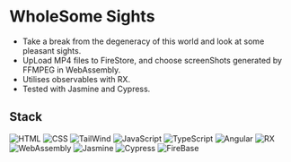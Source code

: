 # WholeSome Sights

* Take a break from the degeneracy of this world and look at some pleasant sights.
* UpLoad MP4 files to FireStore, and choose screenShots generated by FFMPEG in WebAssembly.
* Utilises observables with RX.
* Tested with Jasmine and Cypress.

## Stack

![HTML](https://img.shields.io/badge/-HTML-E34F26?style=flat-square&logo=html5&logoColor=white)
![CSS](https://img.shields.io/badge/-CSS-1572B6?style=flat-square&logo=css3)
![TailWind](https://img.shields.io/badge/-TailWind-38B2AC?style=flat-square&logo=tailwind-css&logoColor=white)
![JavaScript](https://img.shields.io/badge/-JavaScript-F7DF1E?style=flat-square&logo=javascript&logoColor=black)
![TypeScript](https://img.shields.io/badge/-TypeScript-007ACC?style=flat-square&logo=typescript&logoColor=white)
![Angular](https://img.shields.io/badge/-Angular-DD1B16?style=flat-square&logo=angular&logoColor=white)
![RX](https://img.shields.io/badge/-RX-D81B60?style=flat-square&logo=ngrx&logoColor=white)
![WebAssembly](https://img.shields.io/badge/-WebAssembly-654FF0?style=flat-square&logo=webassembly&logoColor=white)
![Jasmine](https://img.shields.io/badge/-Jasmine-863F7E?style=flat-square&logo=jasmine)
![Cypress](https://img.shields.io/badge/-Cypress-007780?style=flat-square&logo=cypress)
![FireBase](https://img.shields.io/badge/-FireBase-FFCA28?style=flat-square&logo=firebase&logoColor=black)
